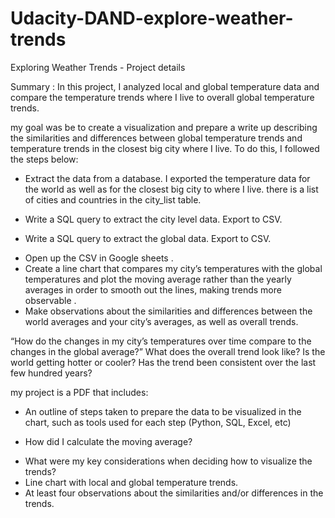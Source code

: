 # Udacity-DAND-explore-weather-trends

Exploring Weather Trends - Project details

Summary :
In this project, I analyzed local and global temperature data and compare the temperature trends where I live to overall global temperature trends.

my goal was be to create a visualization and prepare a write up describing the similarities and differences between global temperature trends and temperature trends in the closest big city where I live. To do this, I followed the steps below:

* Extract the data from a database. I exported the temperature data for the world as well as for the closest big city to where I live. there is a list of cities and countries in the city_list table. 
- Write a SQL query to extract the city level data. Export to CSV.
* Write a SQL query to extract the global data. Export to CSV.
- Open up the CSV in Google sheets .
- Create a line chart that compares my city’s temperatures with the global temperatures and plot the moving average rather than the yearly averages in order to smooth out the lines, making trends more observable .
- Make observations about the similarities and differences between the world averages and your city’s averages, as well as overall trends.

“How do the changes in my city’s temperatures over time compare to the changes in the global average?”
What does the overall trend look like? Is the world getting hotter or cooler? Has the trend been consistent over the last few hundred years?

my project is a PDF that includes:

- An outline of steps taken to prepare the data to be visualized in the chart, such as tools used for each step (Python, SQL, Excel, etc)
* How did I calculate the moving average?
- What were my key considerations when deciding how to visualize the trends?
- Line chart with local and global temperature trends.
- At least four observations about the similarities and/or differences in the trends.
